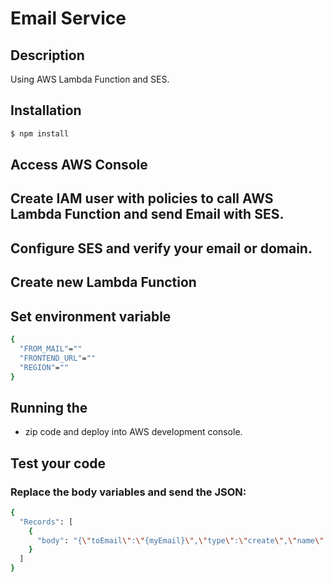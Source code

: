 # Email Service

## Description

Using AWS Lambda Function and SES.

## Installation

```bash
$ npm install
```

## Access AWS Console

## Create IAM user with policies to call AWS Lambda Function and send Email with SES.

## Configure SES and verify your email or domain.

## Create new Lambda Function

## Set environment variable
```bash
{
  "FROM_MAIL"=""
  "FRONTEND_URL"=""
  "REGION"=""
}
```

## Running the 

- zip code and deploy into AWS development console.

## Test your code
### Replace the body variables and send the JSON:

```bash
{
  "Records": [
    {
      "body": "{\"toEmail\":\"{myEmail}\",\"type\":\"create\",\"name\":\"{myName}\",\"token\":\"{randomToken}\"}"
    }
  ]
}
```